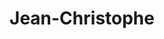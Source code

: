 ---
title: Jean-Christophe
excer: LiSplib
iconPath: assets/img/jc.png
socialIcons: assets/img/socialImgBlock.svg
---